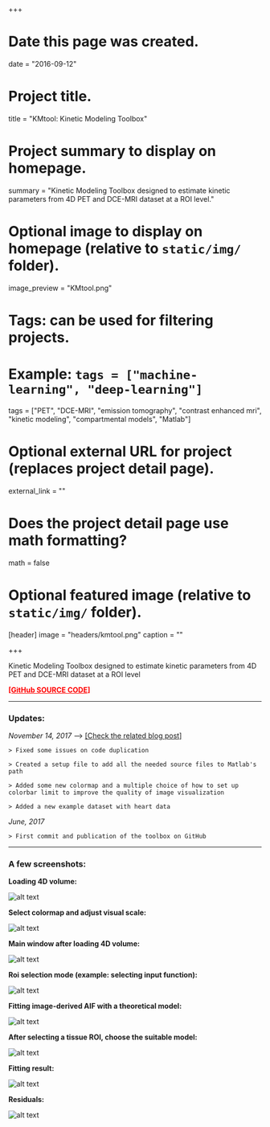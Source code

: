 +++
# Date this page was created.
date = "2016-09-12"

# Project title.
title = "KMtool: Kinetic Modeling Toolbox"

# Project summary to display on homepage.
summary = "Kinetic Modeling Toolbox designed to estimate kinetic parameters from 4D PET and DCE-MRI dataset at a ROI level."

# Optional image to display on homepage (relative to `static/img/` folder).
image_preview = "KMtool.png"

# Tags: can be used for filtering projects.
# Example: `tags = ["machine-learning", "deep-learning"]`
tags = ["PET", "DCE-MRI", "emission tomography", "contrast enhanced mri",
            "kinetic modeling", "compartmental models", "Matlab"]

# Optional external URL for project (replaces project detail page).
external_link = ""

# Does the project detail page use math formatting?
math = false

# Optional featured image (relative to `static/img/` folder).
[header]
image = "headers/kmtool.png"
caption = ""

+++

Kinetic Modeling Toolbox designed to estimate kinetic parameters from 4D PET and DCE-MRI dataset at a ROI level

<a href="https://github.com/mscipio/KMtoolbox" style="color:red"><b>[GitHub SOURCE CODE]</b></a>

***

### Updates:

*November 14, 2017* --> [[Check the related blog post]](http://mscipio.github.io/post/update_kmtool_repo_14november17/)

```text
> Fixed some issues on code duplication

> Created a setup file to add all the needed source files to Matlab's path

> Added some new colormap and a multiple choice of how to set up colorbar limit to improve the quality of image visualization 

> Added a new example dataset with heart data
```

*June, 2017* 
```text
> First commit and publication of the toolbox on GitHub
```

***



### A few screenshots:



**Loading 4D volume:**

![alt text](../../img/KMtool_project_page/import.png "Logo Title Text 1")


**Select colormap and adjust visual scale:**

![alt text](../../img/KMtool_project_page/colormap.png "Logo Title Text 1")



**Main window after loading 4D volume:**

![alt text](../../img/KMtool_project_page/main.png "Logo Title Text 1")



**Roi selection mode (example: selecting input function):**

![alt text](../../img/KMtool_project_page/ROI.png "Logo Title Text 1")



**Fitting image-derived AIF with a theoretical model:**

![alt text](../../img/KMtool_project_page/input.png "Logo Title Text 1")



**After selecting a tissue ROI, choose the suitable model:**

![alt text](../../img/KMtool_project_page/tissue.png "Logo Title Text 1")



**Fitting result:**

![alt text](../../img/KMtool_project_page/fitting.png "Logo Title Text 1")



**Residuals:**

![alt text](../../img/KMtool_project_page/residuals.png "Logo Title Text 1")
